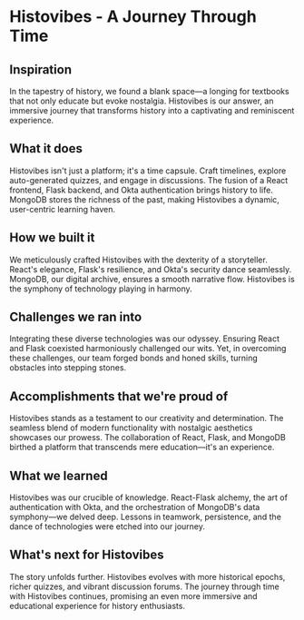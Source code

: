 # Histovibes - A Journey Through Time

## Inspiration
In the tapestry of history, we found a blank space—a longing for textbooks that not only educate but evoke nostalgia. Histovibes is our answer, an immersive journey that transforms history into a captivating and reminiscent experience.

## What it does
Histovibes isn't just a platform; it's a time capsule. Craft timelines, explore auto-generated quizzes, and engage in discussions. The fusion of a React frontend, Flask backend, and Okta authentication brings history to life. MongoDB stores the richness of the past, making Histovibes a dynamic, user-centric learning haven.

## How we built it
We meticulously crafted Histovibes with the dexterity of a storyteller. React's elegance, Flask's resilience, and Okta's security dance seamlessly. MongoDB, our digital archive, ensures a smooth narrative flow. Histovibes is the symphony of technology playing in harmony.

## Challenges we ran into
Integrating these diverse technologies was our odyssey. Ensuring React and Flask coexisted harmoniously challenged our wits. Yet, in overcoming these challenges, our team forged bonds and honed skills, turning obstacles into stepping stones.

## Accomplishments that we're proud of
Histovibes stands as a testament to our creativity and determination. The seamless blend of modern functionality with nostalgic aesthetics showcases our prowess. The collaboration of React, Flask, and MongoDB birthed a platform that transcends mere education—it's an experience.

## What we learned
Histovibes was our crucible of knowledge. React-Flask alchemy, the art of authentication with Okta, and the orchestration of MongoDB's data symphony—we delved deep. Lessons in teamwork, persistence, and the dance of technologies were etched into our journey.

## What's next for Histovibes
The story unfolds further. Histovibes evolves with more historical epochs, richer quizzes, and vibrant discussion forums. The journey through time with Histovibes continues, promising an even more immersive and educational experience for history enthusiasts.
